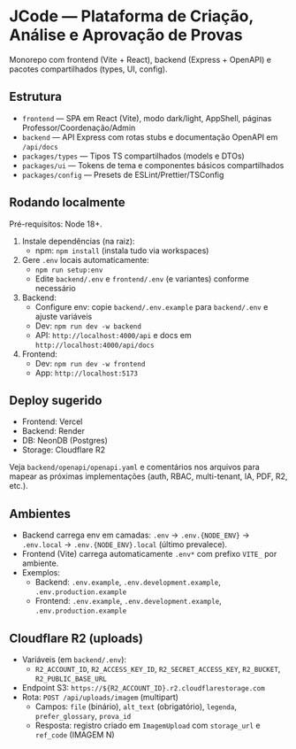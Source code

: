 # JCode — Plataforma de Criação, Análise e Aprovação de Provas

Monorepo com frontend (Vite + React), backend (Express + OpenAPI) e pacotes compartilhados (types, UI, config).

## Estrutura

- `frontend` — SPA em React (Vite), modo dark/light, AppShell, páginas Professor/Coordenação/Admin
- `backend` — API Express com rotas stubs e documentação OpenAPI em `/api/docs`
- `packages/types` — Tipos TS compartilhados (models e DTOs)
- `packages/ui` — Tokens de tema e componentes básicos compartilhados
- `packages/config` — Presets de ESLint/Prettier/TSConfig

## Rodando localmente

Pré-requisitos: Node 18+.

1. Instale dependências (na raiz):
   - npm: `npm install` (instala tudo via workspaces)
2. Gere `.env` locais automaticamente:
   - `npm run setup:env`
   - Edite `backend/.env` e `frontend/.env` (e variantes) conforme necessário
3. Backend:
   - Configure env: copie `backend/.env.example` para `backend/.env` e ajuste variáveis
   - Dev: `npm run dev -w backend`
   - API: `http://localhost:4000/api` e docs em `http://localhost:4000/api/docs`
4. Frontend:
   - Dev: `npm run dev -w frontend`
   - App: `http://localhost:5173`

## Deploy sugerido

- Frontend: Vercel
- Backend: Render
- DB: NeonDB (Postgres)
- Storage: Cloudflare R2

 Veja `backend/openapi/openapi.yaml` e comentários nos arquivos para mapear as próximas implementações (auth, RBAC, multi-tenant, IA, PDF, R2, etc.).

## Ambientes

- Backend carrega env em camadas: `.env` → `.env.{NODE_ENV}` → `.env.local` → `.env.{NODE_ENV}.local` (último prevalece).
- Frontend (Vite) carrega automaticamente `.env*` com prefixo `VITE_` por ambiente.
- Exemplos:
  - Backend: `.env.example`, `.env.development.example`, `.env.production.example`
  - Frontend: `.env.example`, `.env.development.example`, `.env.production.example`

## Cloudflare R2 (uploads)

- Variáveis (em `backend/.env`):
  - `R2_ACCOUNT_ID`, `R2_ACCESS_KEY_ID`, `R2_SECRET_ACCESS_KEY`, `R2_BUCKET`, `R2_PUBLIC_BASE_URL`
- Endpoint S3: `https://${R2_ACCOUNT_ID}.r2.cloudflarestorage.com`
- Rota: `POST /api/uploads/imagem` (multipart)
  - Campos: `file` (binário), `alt_text` (obrigatório), `legenda`, `prefer_glossary`, `prova_id`
  - Resposta: registro criado em `ImagemUpload` com `storage_url` e `ref_code` (IMAGEM N)
